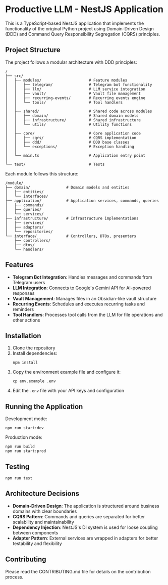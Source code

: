 # Productive LLM - NestJS Application

This is a TypeScript-based NestJS application that implements the functionality of the original Python project using Domain-Driven Design (DDD) and Command Query Responsibility Segregation (CQRS) principles.

## Project Structure

The project follows a modular architecture with DDD principles:

```
/
├── src/
│   ├── modules/                     # Feature modules
│   │   ├── telegram/                # Telegram bot functionality
│   │   ├── llm/                     # LLM service integration
│   │   ├── vault/                   # Vault file management
│   │   ├── recurring-events/        # Recurring events engine
│   │   └── tools/                   # Tool handlers
│   │
│   ├── shared/                      # Shared code across modules
│   │   ├── domain/                  # Shared domain models
│   │   ├── infrastructure/          # Shared infrastructure
│   │   └── utils/                   # Utility functions
│   │
│   ├── core/                        # Core application code
│   │   ├── cqrs/                    # CQRS implementation
│   │   ├── ddd/                     # DDD base classes
│   │   └── exceptions/              # Exception handling
│   │
│   └── main.ts                      # Application entry point
│
└── test/                            # Tests
```

Each module follows this structure:

```
/module/
├── domain/                # Domain models and entities
│   ├── entities/
│   └── interfaces/
├── application/           # Application services, commands, queries
│   ├── commands/
│   ├── queries/
│   └── services/
├── infrastructure/        # Infrastructure implementations
│   ├── services/
│   ├── adapters/
│   └── repositories/
└── interface/             # Controllers, DTOs, presenters
    ├── controllers/
    ├── dtos/
    └── handlers/
```

## Features

- **Telegram Bot Integration**: Handles messages and commands from Telegram users
- **LLM Integration**: Connects to Google's Gemini API for AI-powered responses
- **Vault Management**: Manages files in an Obsidian-like vault structure
- **Recurring Events**: Schedules and executes recurring tasks and reminders
- **Tool Handlers**: Processes tool calls from the LLM for file operations and other actions

## Installation

1. Clone the repository
2. Install dependencies:
   ```
   npm install
   ```
3. Copy the environment example file and configure it:
   ```
   cp env.example .env
   ```
4. Edit the `.env` file with your API keys and configuration

## Running the Application

Development mode:
```
npm run start:dev
```

Production mode:
```
npm run build
npm run start:prod
```

## Testing

```
npm run test
```

## Architecture Decisions

- **Domain-Driven Design**: The application is structured around business domains with clear boundaries
- **CQRS Pattern**: Commands and queries are separated for better scalability and maintainability
- **Dependency Injection**: NestJS's DI system is used for loose coupling between components
- **Adapter Pattern**: External services are wrapped in adapters for better testability and flexibility

## Contributing

Please read the CONTRIBUTING.md file for details on the contribution process. 